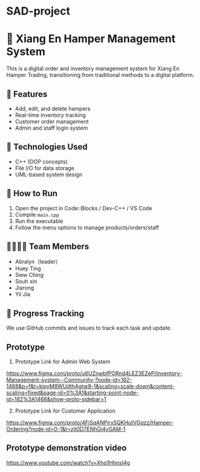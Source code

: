 # SAD-project
# 🎁 Xiang En Hamper Management System

This is a digital order and inventory management system for Xiang En Hamper Trading, transitioning from traditional methods to a digital platform.

## 📌 Features
- Add, edit, and delete hampers
- Real-time inventory tracking
- Customer order management
- Admin and staff login system

## 🧠 Technologies Used
- C++ (OOP concepts)
- File I/O for data storage
- UML-based system design

## 🚀 How to Run
1. Open the project in Code::Blocks / Dev-C++ / VS Code
2. Compile `main.cpp`
3. Run the executable
4. Follow the menu options to manage products/orders/staff

## 👨‍👩‍👧‍👦 Team Members
- Abralyn（leader）
- Huey Ting
- Siew Ching
- Souh xin
- Jiarong
- Yii Jia

## 📅 Progress Tracking
We use GitHub commits and issues to track each task and update.

## Prototype
1. Prototype Link for Admin Web System

https://www.figma.com/proto/u6UZnwbfPORnd4LEZ3EZeP/Inventory-Management-system--Community-?node-id=182-1468&p=f&t=kipyM8WUdthAgtw8-1&scaling=scale-down&content-scaling=fixed&page-id=0%3A1&starting-point-node-id=182%3A1468&show-proto-sidebar=1

2. Prototype Link for Customer Application

https://www.figma.com/proto/4FjSqANPjrx5QKHutVGqzz/Hamper-Ordering?node-id=0-1&t=zjt0D7ENhGi4vGAM-1

## Prototype demonstration video
https://www.youtube.com/watch?v=Xhq1HhnsI4g
